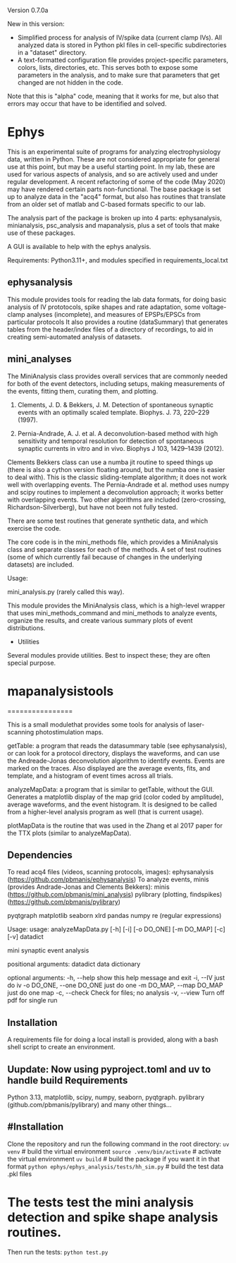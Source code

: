 Version 0.7.0a

New in this version:
* Simplified process for analysis of IV/spike data (current clamp IVs).
All analyzed data is stored in Python pkl files in cell-specific subdirectories
in a "dataset" directory.
* A text-formatted configuration file provides project-specific parameters, colors, lists,
directories, etc. This serves both to expose some parameters in the analysis,
and to make sure that parameters that get changed are not hidden in the code.

Note that this is "alpha" code, meaning that it works for me, but also that
errors may occur that have to be identified and solved. 


Ephys
=====

This is an experimental suite of programs for analyzing electrophysiology data,
written in Python. These are not considered appropriate for general use at this
point, but may be a useful starting point. In my lab, these are used for various
aspects of analysis, and so are actively used and under regular development. A
recent refactoring of some of the code (May 2020) may have rendered certain
parts non-functional. The base package is set up to analyze data in the "acq4"
format, but also has routines that translate from an older set of matlab and
C-based formats specific to our lab. 

The analysis part of the package is broken up into 4 parts: ephysanalysis, 
minianalysis, psc_analysis and
mapanalysis, plus a set of tools that make use of these packages.

A GUI is available to help with the ephys analysis.

Requirements: Python3.11+, and modules specified in requirements_local.txt

ephysanalysis
-------------
This module provides tools for reading the lab data formats, for doing basic
analysis of IV prototocols, spike shapes and rate adaptation, some voltage-clamp
analyses (incomplete), and measures of EPSPs/EPSCs from particular protocols It
also provides a routine (dataSummary) that generates tables from the
header/index files of a directory of recordings, to aid in creating
semi-automated analysis of datasets.


mini_analyses
-------------

The MiniAnalysis class provides overall services that are commonly needed for
both of the event detectors, including setups, making measurements of the
events, fitting them, curating them, and plotting.

1. Clements, J. D. & Bekkers, J. M. Detection of spontaneous synaptic events
    with an optimally scaled template. Biophys. J. 73, 220–229 (1997).

2. Pernia-Andrade, A. J. et al. A deconvolution-based method with high
   sensitivity and temporal resolution for detection of spontaneous synaptic
   currents in vitro and in vivo. Biophys J 103, 1429–1439 (2012).


Clements Bekkers class can use a numba jit routine to speed things up (there is
also a cython version floating around, but the numba one is easier to deal
with). This is the classic sliding-template algorithm; it does not work well
with overlapping events. The Pernia-Andrade et al. method uses numpy and scipy
routines to implement a deconvolution approach; it works better with overlapping
events. Two other algorithms are included (zero-crossing,
Richardson-Silverberg), but have not been not fully tested. 

There are some test routines that generate synthetic data, and which exercise
the code. 

The core code is in the mini_methods file, which provides a MiniAnalysis class
and separate classes for each of the methods. A set of test routines (some of
which currently fail because of changes in the underlying datasets) are
included. 

Usage:

mini_analysis.py  (rarely called this way).

This module provides the MiniAnalysis class, which is a high-level wrapper that
uses mini_methods_command and mini_methods to analyze events, organize the
results, and create various summary plots of event distributions.

* Utilities

Several modules provide utilities. Best to inspect these; they are often special
purpose.


# mapanalysistools
================

This is a small modulethat provides some tools for analysis of laser-scanning
photostimulation maps. 

getTable: a program that reads the datasummary table (see ephysanalysis), or can
look for a protocol directory, displays the waveforms, and can use the
Andreade-Jonas deconvolution algorithm to identify events. Events are marked on
the traces. Also displayed are the average events, fits, and template, and a
histogram of event times across all trials.

analyzeMapData: a program that is similar to getTable, without the GUI.
Generates a matplotlib display of the map grid (color coded by amplitude),
average waveforms, and the event histogram. It is designed to be called from a
higher-level analysis program as well (that is current usage).

plotMapData is the routine that was used in the Zhang et al 2017 paper for the
TTX plots (similar to analyzeMapData).

Dependencies
------------

To read acq4 files (videos, scanning protocols, images):  ephysanalysis
(https://github.com/pbmanis/ephysanalysis) To analyze events, minis (provides
Andrade-Jonas and Clements Bekkers): minis
(https://github.com/pbmanis/mini_analysis) pylibrary (plotting, findspikes)
(https://github.com/pbmanis/pylibrary)

pyqtgraph matplotlib seaborn xlrd pandas numpy re (regular expressions)

Usage: usage: analyzeMapData.py [-h] [-i] [-o DO_ONE] [-m DO_MAP] [-c] [-v]
datadict

mini synaptic event analysis

positional arguments: datadict              data dictionary

optional arguments: -h, --help            show this help message and exit -i,
  --IV              just do iv -o DO_ONE, --one DO_ONE just do one -m DO_MAP,
  --map DO_MAP just do one map -c, --check           Check for files; no
  analysis -v, --view            Turn off pdf for single run
  
  
  Installation
  ------------
  A requirements file for doing a local install is provided, along with a bash
  shell script to create an environment. 
  

  Uupdate: Now using pyproject.toml and uv to handle build
  Requirements
------------
Python 3.13, matplotlib, scipy, numpy, seaborn, pyqtgraph.
pylibrary (github.com/pbmanis/pylibrary)
and many other things... 

#Installation
------------
Clone the repository and run the following command in the root directory:
`uv venv`  # build the virtual environment
`source .venv/bin/activate`  # activate the virtual environment
`uv build` # build the package if you want it in that format
`python ephys/ephys_analysis/tests/hh_sim.py` # build the test data .pkl files
# The tests test the mini analysis detection and spike shape analysis routines.
Then run the tests:
`python test.py`



